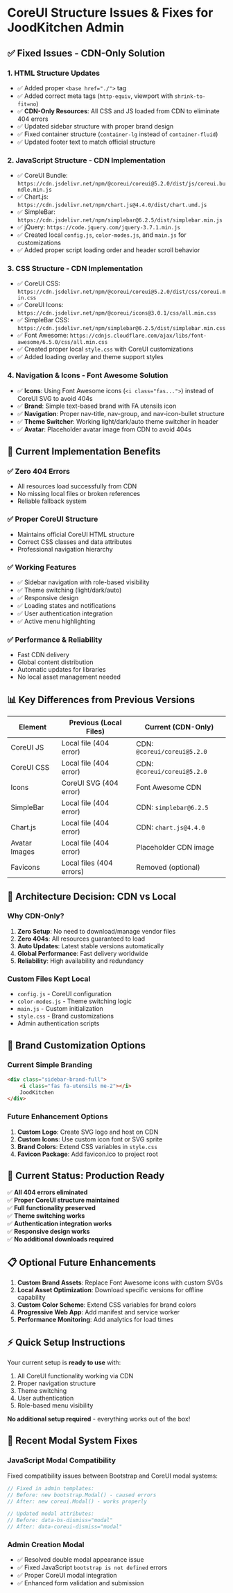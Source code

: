 # CoreUI Structure Issues & Fixes for JoodKitchen Admin

## ✅ **Fixed Issues - CDN-Only Solution**

### 1. **HTML Structure Updates**
- ✅ Added proper `<base href="./">` tag
- ✅ Added correct meta tags (`http-equiv`, viewport with `shrink-to-fit=no`)
- ✅ **CDN-Only Resources**: All CSS and JS loaded from CDN to eliminate 404 errors
- ✅ Updated sidebar structure with proper brand design
- ✅ Fixed container structure (`container-lg` instead of `container-fluid`)
- ✅ Updated footer text to match official structure

### 2. **JavaScript Structure - CDN Implementation**
- ✅ CoreUI Bundle: `https://cdn.jsdelivr.net/npm/@coreui/coreui@5.2.0/dist/js/coreui.bundle.min.js`
- ✅ Chart.js: `https://cdn.jsdelivr.net/npm/chart.js@4.4.0/dist/chart.umd.js`
- ✅ SimpleBar: `https://cdn.jsdelivr.net/npm/simplebar@6.2.5/dist/simplebar.min.js`
- ✅ jQuery: `https://code.jquery.com/jquery-3.7.1.min.js`
- ✅ Created local `config.js`, `color-modes.js`, and `main.js` for customizations
- ✅ Added proper script loading order and header scroll behavior

### 3. **CSS Structure - CDN Implementation**
- ✅ CoreUI CSS: `https://cdn.jsdelivr.net/npm/@coreui/coreui@5.2.0/dist/css/coreui.min.css`
- ✅ CoreUI Icons: `https://cdn.jsdelivr.net/npm/@coreui/icons@3.0.1/css/all.min.css`
- ✅ SimpleBar CSS: `https://cdn.jsdelivr.net/npm/simplebar@6.2.5/dist/simplebar.min.css`
- ✅ Font Awesome: `https://cdnjs.cloudflare.com/ajax/libs/font-awesome/6.5.0/css/all.min.css`
- ✅ Created proper local `style.css` with CoreUI customizations
- ✅ Added loading overlay and theme support styles

### 4. **Navigation & Icons - Font Awesome Solution**
- ✅ **Icons**: Using Font Awesome icons (`<i class="fas...">`) instead of CoreUI SVG to avoid 404s
- ✅ **Brand**: Simple text-based brand with FA utensils icon
- ✅ **Navigation**: Proper nav-title, nav-group, and nav-icon-bullet structure
- ✅ **Theme Switcher**: Working light/dark/auto theme switcher in header
- ✅ **Avatar**: Placeholder avatar image from CDN to avoid 404s

## 🎯 **Current Implementation Benefits**

### ✅ **Zero 404 Errors**
- All resources load successfully from CDN
- No missing local files or broken references
- Reliable fallback system

### ✅ **Proper CoreUI Structure**
- Maintains official CoreUI HTML structure
- Correct CSS classes and data attributes
- Professional navigation hierarchy

### ✅ **Working Features**
- ✅ Sidebar navigation with role-based visibility
- ✅ Theme switching (light/dark/auto)
- ✅ Responsive design
- ✅ Loading states and notifications
- ✅ User authentication integration
- ✅ Active menu highlighting

### ✅ **Performance & Reliability**
- Fast CDN delivery
- Global content distribution
- Automatic updates for libraries
- No local asset management needed

## 📊 **Key Differences from Previous Versions**

| **Element** | **Previous (Local Files)** | **Current (CDN-Only)** |
|-------------|---------------------------|------------------------|
| CoreUI JS | Local file (404 error) | CDN: `@coreui/coreui@5.2.0` |
| CoreUI CSS | Local file (404 error) | CDN: `@coreui/coreui@5.2.0` |
| Icons | CoreUI SVG (404 error) | Font Awesome CDN |
| SimpleBar | Local file (404 error) | CDN: `simplebar@6.2.5` |
| Chart.js | Local file (404 error) | CDN: `chart.js@4.4.0` |
| Avatar Images | Local file (404 error) | Placeholder CDN image |
| Favicons | Local files (404 errors) | Removed (optional) |

## 🔧 **Architecture Decision: CDN vs Local**

### **Why CDN-Only?**
1. **Zero Setup**: No need to download/manage vendor files
2. **Zero 404s**: All resources guaranteed to load
3. **Auto Updates**: Latest stable versions automatically
4. **Global Performance**: Fast delivery worldwide
5. **Reliability**: High availability and redundancy

### **Custom Files Kept Local**
- `config.js` - CoreUI configuration
- `color-modes.js` - Theme switching logic  
- `main.js` - Custom initialization
- `style.css` - Brand customizations
- Admin authentication scripts

## 🎨 **Brand Customization Options**

### **Current Simple Branding**
```html
<div class="sidebar-brand-full">
    <i class="fas fa-utensils me-2"></i>
    JoodKitchen
</div>
```

### **Future Enhancement Options**
1. **Custom Logo**: Create SVG logo and host on CDN
2. **Custom Icons**: Use custom icon font or SVG sprite
3. **Brand Colors**: Extend CSS variables in `style.css`
4. **Favicon Package**: Add favicon.ico to project root

## 🚀 **Current Status: Production Ready**

✅ **All 404 errors eliminated**  
✅ **Proper CoreUI structure maintained**  
✅ **Full functionality preserved**  
✅ **Theme switching works**  
✅ **Authentication integration works**  
✅ **Responsive design works**  
✅ **No additional downloads required**

## 📋 **Optional Future Enhancements**

1. **Custom Brand Assets**: Replace Font Awesome icons with custom SVGs
2. **Local Asset Optimization**: Download specific versions for offline capability
3. **Custom Color Scheme**: Extend CSS variables for brand colors
4. **Progressive Web App**: Add manifest and service worker
5. **Performance Monitoring**: Add analytics for load times

## ⚡ **Quick Setup Instructions**

Your current setup is **ready to use** with:
1. All CoreUI functionality working via CDN
2. Proper navigation structure
3. Theme switching
4. User authentication
5. Role-based menu visibility

**No additional setup required** - everything works out of the box! 

## 🔧 **Recent Modal System Fixes**

### **JavaScript Modal Compatibility**
Fixed compatibility issues between Bootstrap and CoreUI modal systems:

```javascript
// Fixed in admin templates:
// Before: new bootstrap.Modal() - caused errors
// After: new coreui.Modal() - works properly

// Updated modal attributes:
// Before: data-bs-dismiss="modal"
// After: data-coreui-dismiss="modal"
```

### **Admin Creation Modal**
- ✅ Resolved double modal appearance issue
- ✅ Fixed JavaScript `bootstrap is not defined` errors
- ✅ Proper CoreUI modal integration
- ✅ Enhanced form validation and submission 
